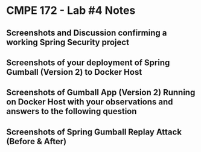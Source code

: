 # CMPE 172 - Lab #4 Notes

## Screenshots and Discussion confirming a working Spring Security project

## Screenshots of your deployment of Spring Gumball (Version 2) to Docker Host

## Screenshots of Gumball App (Version 2) Running on Docker Host with your observations and answers to the following question

## Screenshots of Spring Gumball Replay Attack (Before & After)

